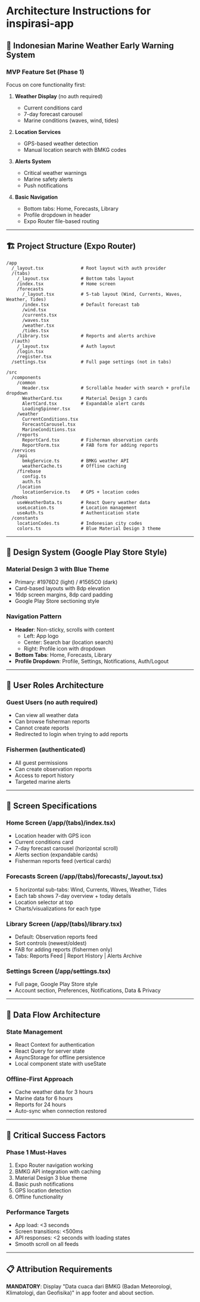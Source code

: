 # Architecture Instructions for inspirasi-app

## 📱 Indonesian Marine Weather Early Warning System

### **MVP Feature Set (Phase 1)**
Focus on core functionality first:

1. **Weather Display** (no auth required)
   - Current conditions card
   - 7-day forecast carousel
   - Marine conditions (waves, wind, tides)

2. **Location Services**
   - GPS-based weather detection
   - Manual location search with BMKG codes

3. **Alerts System**
   - Critical weather warnings
   - Marine safety alerts
   - Push notifications

4. **Basic Navigation**
   - Bottom tabs: Home, Forecasts, Library
   - Profile dropdown in header
   - Expo Router file-based routing

---

## 🏗️ Project Structure (Expo Router)

```
/app
  /_layout.tsx              # Root layout with auth provider
  /(tabs)
    /_layout.tsx            # Bottom tabs layout
    /index.tsx              # Home screen
    /forecasts
      /_layout.tsx          # 5-tab layout (Wind, Currents, Waves, Weather, Tides)
      /index.tsx            # Default forecast tab
      /wind.tsx
      /currents.tsx
      /waves.tsx
      /weather.tsx
      /tides.tsx
    /library.tsx            # Reports and alerts archive
  /(auth)
    /_layout.tsx            # Auth layout
    /login.tsx
    /register.tsx
  /settings.tsx             # Full page settings (not in tabs)

/src
  /components
    /common
      Header.tsx            # Scrollable header with search + profile dropdown
      WeatherCard.tsx       # Material Design 3 cards
      AlertCard.tsx         # Expandable alert cards
      LoadingSpinner.tsx
    /weather
      CurrentConditions.tsx
      ForecastCarousel.tsx
      MarineConditions.tsx
    /reports
      ReportCard.tsx        # Fisherman observation cards
      ReportForm.tsx        # FAB form for adding reports
  /services
    /api
      bmkgService.ts        # BMKG weather API
      weatherCache.ts       # Offline caching
    /firebase
      config.ts
      auth.ts
    /location
      locationService.ts    # GPS + location codes
  /hooks
    useWeatherData.ts       # React Query weather data
    useLocation.ts          # Location management
    useAuth.ts              # Authentication state
  /constants
    locationCodes.ts        # Indonesian city codes
    colors.ts               # Blue Material Design 3 theme
```

---

## 🎨 Design System (Google Play Store Style)

### **Material Design 3 with Blue Theme**
- Primary: #1976D2 (light) / #1565C0 (dark)
- Card-based layouts with 8dp elevation
- 16dp screen margins, 8dp card padding
- Google Play Store sectioning style

### **Navigation Pattern**
- **Header**: Non-sticky, scrolls with content
  - Left: App logo
  - Center: Search bar (location search)
  - Right: Profile icon with dropdown
- **Bottom Tabs**: Home, Forecasts, Library
- **Profile Dropdown**: Profile, Settings, Notifications, Auth/Logout

---

## 👥 User Roles Architecture

### **Guest Users** (no auth required)
- Can view all weather data
- Can browse fisherman reports
- Cannot create reports
- Redirected to login when trying to add reports

### **Fishermen** (authenticated)
- All guest permissions
- Can create observation reports
- Access to report history
- Targeted marine alerts

---

## 📱 Screen Specifications

### **Home Screen (/app/(tabs)/index.tsx)**
- Location header with GPS icon
- Current conditions card
- 7-day forecast carousel (horizontal scroll)
- Alerts section (expandable cards)
- Fisherman reports feed (vertical cards)

### **Forecasts Screen (/app/(tabs)/forecasts/_layout.tsx)**
- 5 horizontal sub-tabs: Wind, Currents, Waves, Weather, Tides
- Each tab shows 7-day overview + today details
- Location selector at top
- Charts/visualizations for each type

### **Library Screen (/app/(tabs)/library.tsx)**
- Default: Observation reports feed
- Sort controls (newest/oldest)
- FAB for adding reports (fishermen only)
- Tabs: Reports Feed | Report History | Alerts Archive

### **Settings Screen (/app/settings.tsx)**
- Full page, Google Play Store style
- Account section, Preferences, Notifications, Data & Privacy

---

## 🔄 Data Flow Architecture

### **State Management**
- React Context for authentication
- React Query for server state
- AsyncStorage for offline persistence
- Local component state with useState

### **Offline-First Approach**
- Cache weather data for 3 hours
- Marine data for 6 hours
- Reports for 24 hours
- Auto-sync when connection restored

---

## 🚀 Critical Success Factors

### **Phase 1 Must-Haves**
1. Expo Router navigation working
2. BMKG API integration with caching
3. Material Design 3 blue theme
4. Basic push notifications
5. GPS location detection
6. Offline functionality

### **Performance Targets**
- App load: <3 seconds
- Screen transitions: <500ms
- API responses: <2 seconds with loading states
- Smooth scroll on all feeds

---

## 📋 Attribution Requirements

**MANDATORY**: Display "Data cuaca dari BMKG (Badan Meteorologi, Klimatologi, dan Geofisika)" in app footer and about section.

